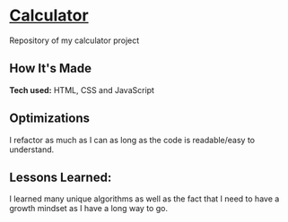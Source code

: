 # [Calculator](https://am-png.github.io/calculator/)
Repository of my calculator project

## How It's Made
**Tech used:** HTML, CSS and JavaScript

## Optimizations
I refactor as much as I can as long as the code is readable/easy to understand.

## Lessons Learned:
I learned many unique algorithms as well as the fact that I need to have a growth mindset as I have a long way to go.